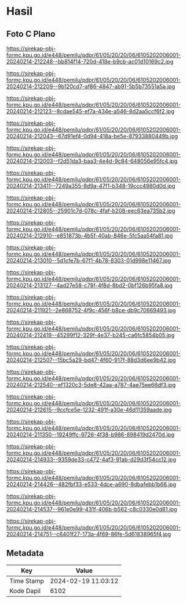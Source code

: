# Hasil

## Foto C Plano

https://sirekap-obj-formc.kpu.go.id/e448/pemilu/pdpr/61/05/20/20/06/6105202006001-20240214-212248--bb814f14-720d-418e-b9cb-ac01d10169c2.jpg

https://sirekap-obj-formc.kpu.go.id/e448/pemilu/pdpr/61/05/20/20/06/6105202006001-20240214-212209--9b120cd7-af86-4847-ab91-5b5b73551a5a.jpg

https://sirekap-obj-formc.kpu.go.id/e448/pemilu/pdpr/61/05/20/20/06/6105202006001-20240214-212123--8cdae545-ef7a-434e-a546-8d2aa5ccf6f2.jpg

https://sirekap-obj-formc.kpu.go.id/e448/pemilu/pdpr/61/05/20/20/06/6105202006001-20240214-212043--67d91ef4-0d94-418a-be5e-87933880449b.jpg

https://sirekap-obj-formc.kpu.go.id/e448/pemilu/pdpr/61/05/20/20/06/6105202006001-20240214-212003--f2d51da3-baa3-4e4d-9c84-648056e95fc4.jpg

https://sirekap-obj-formc.kpu.go.id/e448/pemilu/pdpr/61/05/20/20/06/6105202006001-20240214-213411--7249a355-8d9a-47f1-b348-19ccc4980d0d.jpg

https://sirekap-obj-formc.kpu.go.id/e448/pemilu/pdpr/61/05/20/20/06/6105202006001-20240214-212805--25901c7d-078c-4faf-b208-eec63ea735b2.jpg

https://sirekap-obj-formc.kpu.go.id/e448/pemilu/pdpr/61/05/20/20/06/6105202006001-20240214-212910--e851873b-4b5f-40ab-846e-5fc5aa54fa81.jpg

https://sirekap-obj-formc.kpu.go.id/e448/pemilu/pdpr/61/05/20/20/06/6105202006001-20240214-213010--5d1cfe7b-67f1-4b78-8303-01d998e11467.jpg

https://sirekap-obj-formc.kpu.go.id/e448/pemilu/pdpr/61/05/20/20/06/6105202006001-20240214-213127--4ad27e58-c78f-4f8d-8bd2-0bf126b95fa8.jpg

https://sirekap-obj-formc.kpu.go.id/e448/pemilu/pdpr/61/05/20/20/06/6105202006001-20240214-211921--2e868752-4f9c-456f-b8ce-db9c70669493.jpg

https://sirekap-obj-formc.kpu.go.id/e448/pemilu/pdpr/61/05/20/20/06/6105202006001-20240214-212419--45299f12-329f-4e37-b245-ca6fc5854b05.jpg

https://sirekap-obj-formc.kpu.go.id/e448/pemilu/pdpr/61/05/20/20/06/6105202006001-20240214-212507--15bc5a29-bd47-4f60-917f-88d3d6ee9b42.jpg

https://sirekap-obj-formc.kpu.go.id/e448/pemilu/pdpr/61/05/20/20/06/6105202006001-20240214-212540--ef1320c3-5de8-42aa-a787-4ae75ee66df3.jpg

https://sirekap-obj-formc.kpu.go.id/e448/pemilu/pdpr/61/05/20/20/06/6105202006001-20240214-212615--9ccfce5e-1232-491f-a30e-46d11359aade.jpg

https://sirekap-obj-formc.kpu.go.id/e448/pemilu/pdpr/61/05/20/20/06/6105202006001-20240214-211350--19249ffc-9726-4f38-b986-898419d2470d.jpg

https://sirekap-obj-formc.kpu.go.id/e448/pemilu/pdpr/61/05/20/20/06/6105202006001-20240214-214933--9359de33-c472-4af3-91ab-d29d3f54cc12.jpg

https://sirekap-obj-formc.kpu.go.id/e448/pemilu/pdpr/61/05/20/20/06/6105202006001-20240214-214426--482fbf33-e533-4dce-a690-8dbafebb1b66.jpg

https://sirekap-obj-formc.kpu.go.id/e448/pemilu/pdpr/61/05/20/20/06/6105202006001-20240214-214537--961e0e99-431f-406b-b562-c8c0330e0d81.jpg

https://sirekap-obj-formc.kpu.go.id/e448/pemilu/pdpr/61/05/20/20/06/6105202006001-20240214-214751--c6401f27-173a-4f69-86fe-5d61838965f4.jpg


## Metadata

| Key        | Value               |
| ---------- | ------------------- |
| Time Stamp | 2024-02-19 11:03:12 |
| Kode Dapil | 6102                |




